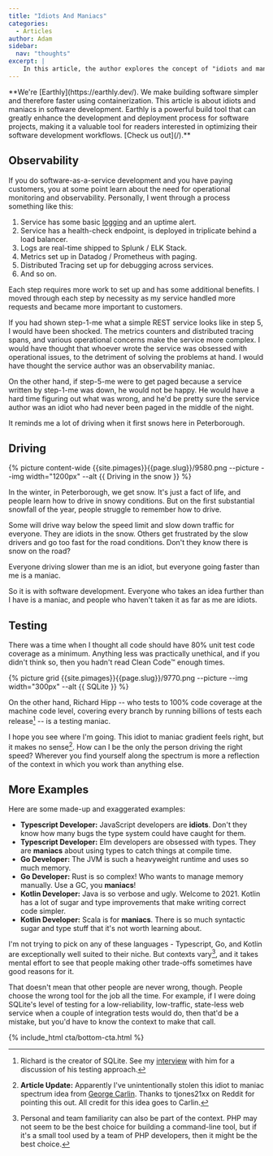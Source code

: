 ```yaml
---
title: "Idiots And Maniacs"
categories:
  - Articles
author: Adam
sidebar:
  nav: "thoughts"
excerpt: |
    In this article, the author explores the concept of "idiots and maniacs" in software development, drawing parallels to driving in the snow. They discuss how different approaches and perspectives can be seen as either idiotic or maniacal depending on one's own context and experience. The article highlights the importance of understanding different trade-offs and contexts in order to make informed decisions in software development.
---
```

<!--sgpt-->**We're [Earthly](https://earthly.dev/). We make building software simpler and therefore faster using containerization. This article is about idiots and maniacs in software development. Earthly is a powerful build tool that can greatly enhance the development and deployment process for software projects, making it a valuable tool for readers interested in optimizing their software development workflows. [Check us out](/).**

## Observability

If you do software-as-a-service development and you have paying customers, you at some point learn about the need for operational monitoring and observability. Personally, I went through a process something like this:

1. Service has some basic [logging](/blog/understanding-docker-logging-and-log-files) and an uptime alert.
1. Service has a health-check endpoint, is deployed in triplicate behind a load balancer.
1. Logs are real-time shipped to Splunk / ELK Stack.
1. Metrics set up in Datadog / Prometheus with paging.
1. Distributed Tracing set up for debugging across services.
1. And so on.

Each step requires more work to set up and has some additional benefits. I moved through each step by necessity as my service handled more requests and became more important to customers.

If you had shown step-1-me what a simple REST service looks like in step 5, I would have been shocked. The metrics counters and distributed tracing spans, and various operational concerns make the service more complex. I would have thought that whoever wrote the service was obsessed with operational issues, to the detriment of solving the problems at hand. I would have thought the service author was an observability maniac.

On the other hand, if step-5-me were to get paged because a service written by step-1-me was down, he would not be happy. He would have a hard time figuring out what was wrong, and he'd be pretty sure the service author was an idiot who had never been paged in the middle of the night.

It reminds me a lot of driving when it first snows here in Peterborough.

## Driving

 {% picture content-wide {{site.pimages}}{{page.slug}}/9580.png --picture --img width="1200px" --alt {{ Driving in the snow }} %}

In the winter, in Peterborough, we get snow. It's just a fact of life, and people learn how to drive in snowy conditions. But on the first substantial snowfall of the year, people struggle to remember how to drive.

Some will drive way below the speed limit and slow down traffic for everyone. They are idiots in the snow. Others get frustrated by the slow drivers and go too fast for the road conditions. Don't they know there is snow on the road?

Everyone driving slower than me is an idiot, but everyone going faster than me is a maniac.

So it is with software development. Everyone who takes an idea further than I have is a maniac, and people who haven't taken it as far as me are idiots.

## Testing

There was a time when I thought all code should have 80% unit test code coverage as a minimum. Anything less was practically unethical, and if you didn't think so, then you hadn't read Clean Code™️ enough times.

<div class="align-right">
 {% picture grid {{site.pimages}}{{page.slug}}/9770.png --picture --img width="300px" --alt {{ SQLite }} %}
</div>

On the other hand, Richard Hipp -- who tests to 100% code coverage at the machine code level, covering every branch by running billions of tests each release[^1] -- is a testing maniac.

I hope you see where I'm going. This idiot to maniac gradient feels right, but it makes no sense[^2]. How can I be the only the person driving the right speed? Wherever you find yourself along the spectrum is more a reflection of the context in which you work than anything else.

## More Examples

Here are some made-up and exaggerated examples:

- **Typescript Developer:** JavaScript developers are **idiots**. Don't they know how many bugs the type system could have caught for them.  
- **Typescript Developer:** Elm developers are obsessed with types. They are **maniacs** about using types to catch things at compile time.
- **Go Developer:** The JVM is such a heavyweight runtime and uses so much memory.
- **Go Developer:** Rust is so complex! Who wants to manage memory manually. Use a GC, you **maniacs**!
- **Kotlin Developer:** Java is so verbose and ugly. Welcome to 2021. Kotlin has a lot of sugar and type improvements that make writing correct code simpler.
- **Kotlin Developer:** Scala is for **maniacs**. There is so much syntactic sugar and type stuff that it's not worth learning about.

I'm not trying to pick on any of these languages - Typescript, Go, and Kotlin are exceptionally well suited to their niche. But contexts vary[^3], and it takes mental effort to see that people making other trade-offs sometimes have good reasons for it.

That doesn't mean that other people are never wrong, though. People choose the wrong tool for the job all the time. For example, if I were doing SQLite's level of testing for a low-reliability, low-traffic, state-less web service when a couple of integration tests would do, then that'd be a mistake, but you'd have to know the context to make that call.

{% include_html cta/bottom-cta.html %}

[^1]: Richard is the creator of SQLite. See my [interview](https://corecursive.com/066-sqlite-with-richard-hipp/#billions-of-tests) with him for a discussion of his testing approach.
[^2]: **Article Update:** Apparently I've unintentionally stolen this idiot to maniac spectrum idea from [George Carlin](https://www.youtube.com/watch?v=XWPCE2tTLZQ). Thanks to tjones21xx on Reddit for pointing this out. All credit for this idea goes to Carlin.

[^3]: Personal and team familiarity can also be part of the context. PHP may not seem to be the best choice for building a command-line tool, but if it's a small tool used by a team of PHP developers, then it might be the best choice.